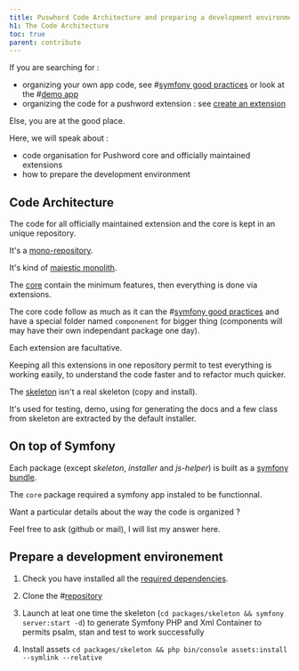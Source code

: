 ```yaml
---
title: Puswhord Code Architecture and preparing a development environment
h1: The Code Architecture
toc: true
parent: contribute
---
```


If you are searching for :

- organizing your own app code, see #[symfony good practices](https://symfony.com/doc/current/best_practices.html) or look at the #[demo app](https://github.com/Pushword/Pushword/tree/main/packages/skeleton)
- organizing the code for a pushword extension : see [create an extension](/create-extension)

Else, you are at the good place.

Here, we will speak about :

- code organisation for Pushword core and officially maintained extensions
- how to prepare the development environment

## Code Architecture

The code for all officially maintained extension and the core is kept in an unique repository.

It's a [mono-repository](https://tomasvotruba.com/blog/2019/10/28/all-you-always-wanted-to-know-about-monorepo-but-were-afraid-to-ask/).

It's kind of [majestic monolith](https://m.signalvnoise.com/the-majestic-monolith/).

The [core](https://github.com/Pushword/Pushword/tree/main/packages/core) contain the minimum features, then everything is done via extensions.

The core code follow as much as it can the #[symfony good practices](https://symfony.com/doc/current/best_practices.html) and have a special folder named `componenent` for bigger thing (components will may have their own independant package one day).

Each extension are facultative.

Keeping all this extensions in one repository permit to test everything is working easily, to understand the code faster and to refactor much quicker.

The [skeleton](https://github.com/Pushword/Pushword/tree/main/packages/skeleton) isn't a real skeleton (copy and install).

It's used for testing, demo, using for generating the docs and a few class from skeleton are extracted by the default installer.

## On top of Symfony

Each package (except _skeleton_, _installer_ and _js-helper_) is built as a [symfony bundle](https://symfony.com/doc/current/bundles.html).

The `core` package required a symfony app instaled to be functionnal.

Want a particular details about the way the code is organized ?

Feel free to ask (github or mail), I will list my answer here.

## Prepare a development environement

1. Check you have installed all the [required dependencies](/installation).

2. Clone the #[repository](https://github.com/Pushword/Pushword)

3. Launch at leat one time the skeleton (`cd packages/skeleton && symfony server:start -d`) to generate Symfony PHP and Xml Container to permits psalm, stan and test to work successfully

4. Install assets `cd packages/skeleton && php bin/console assets:install --symlink --relative`
